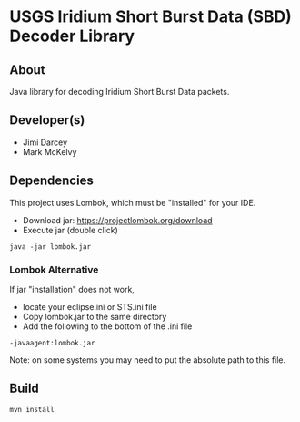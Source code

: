 # USGS Iridium Short Burst Data (SBD) Decoder Library

## About

Java library for decoding Iridium Short Burst Data packets.

## Developer(s)

 * Jimi Darcey
 * Mark McKelvy
 
## Dependencies

This project uses Lombok, which must be "installed" for your IDE. 
 * Download jar: https://projectlombok.org/download
 * Execute jar (double click) 
 
```
java -jar lombok.jar
```

### Lombok Alternative

If jar "installation" does not work,
 * locate your eclipse.ini or STS.ini file
 * Copy lombok.jar to the same directory
 * Add the following to the bottom of the .ini file  
 
```
-javaagent:lombok.jar
```

Note: on some systems you may need to put the absolute path to this file. 
 
## Build

```
mvn install
```

